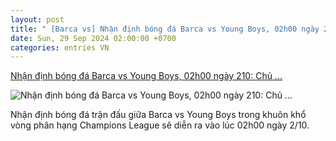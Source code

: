 ```yaml
---
layout: post
title: " [Barca vs] Nhận định bóng đá Barca vs Young Boys, 02h00 ngày 210: Chủ ..."
date: Sun, 29 Sep 2024 02:00:00 +0700
categories: entries VN
---
```

[Nhận định bóng đá Barca vs Young Boys, 02h00 ngày 210: Chủ ...](https://bongdaplus.vn/champions-league-cup-c1/nhan-dinh-bong-da-barca-vs-young-boys-02h00-ngay-2-10-chu-nha-thang-nhoc-4446782409.html)

![Nhận định bóng đá Barca vs Young Boys, 02h00 ngày 210: Chủ ...](https://cdn.bongdaplus.vn/Assets/Media/2024/09/29/41/Barca-vs-Young-Boys-nhan-dinh-480.jpg)

Nhận định bóng đá trận đấu giữa Barca vs Young Boys trong khuôn khổ vòng phân hạng Champions League sẽ diễn ra vào lúc 02h00 ngày 2/10.

